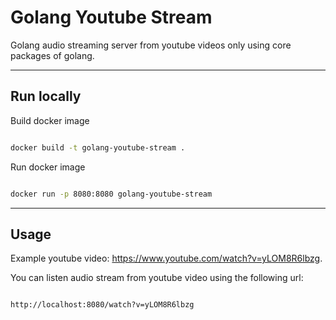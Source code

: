 # Golang Youtube Stream

Golang audio streaming server from youtube videos only using core packages of golang.

---

## Run locally


Build docker image

```bash

docker build -t golang-youtube-stream .

```

Run docker image

```bash

docker run -p 8080:8080 golang-youtube-stream

```

---


## Usage

Example youtube video: https://www.youtube.com/watch?v=yLOM8R6lbzg.

You can listen audio stream from youtube video using the following url:

```bash

http://localhost:8080/watch?v=yLOM8R6lbzg

```







